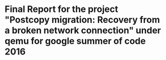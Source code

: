 # Final Report for the project "Postcopy migration: Recovery from a broken network connection" under qemu for google summer of code 2016
